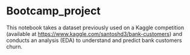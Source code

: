 # Bootcamp_project
This notebook takes a dataset previously used on a Kaggle competition (available at https://www.kaggle.com/santoshd3/bank-customers) and conducts an analysis (EDA) to understand and predict bank customers churn.
